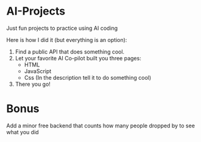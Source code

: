 # AI-Projects
Just fun projects to practice using AI coding


Here is how I did it (but everything is an option):

1. Find a public API that does something cool.
2. Let your favorite AI Co-pilot built you three pages:
    - HTML
    - JavaScript
    - Css (In the description tell it to do something cool)
3. There you go!

# Bonus
Add a minor free backend that counts how many people dropped by to see what you did